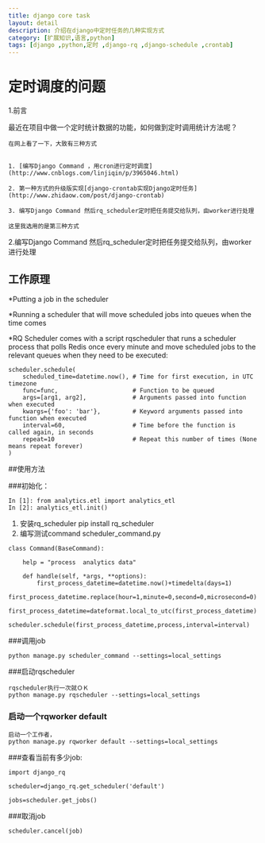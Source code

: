 ```yaml
---
title: django core task
layout: detail
description: 介绍在django中定时任务的几种实现方式
category: [扩展知识,语言,python]
tags: [django ,python,定时 ,django-rq ,django-schedule ,crontab]
---
```


# 定时调度的问题

1.前言
  
  最近在项目中做一个定时统计数据的功能，如何做到定时调用统计方法呢？


    在网上看了一下，大致有三种方式
    
    
    1. [编写Django Command ，用cron进行定时调度](http://www.cnblogs.com/linjiqin/p/3965046.html)
    
    2. 第一种方式的升级版实现[django-crontab实现Django定时任务](http://www.zhidaow.com/post/django-crontab)
    
    3. 编写Django Command 然后rq_scheduler定时把任务提交给队列，由worker进行处理

    这里我选用的是第三种方式


2.编写Django Command 然后rq_scheduler定时把任务提交给队列，由worker进行处理



## 工作原理
*Putting a job in the scheduler

*Running a scheduler that will move scheduled jobs into queues when the time comes

*RQ Scheduler comes with a script rqscheduler that runs a scheduler process that polls Redis once every minute and move scheduled jobs to the relevant queues when they need to be executed:

```
scheduler.schedule(
    scheduled_time=datetime.now(), # Time for first execution, in UTC timezone
    func=func,                     # Function to be queued
    args=[arg1, arg2],             # Arguments passed into function when executed
    kwargs={'foo': 'bar'},         # Keyword arguments passed into function when executed
    interval=60,                   # Time before the function is called again, in seconds
    repeat=10                      # Repeat this number of times (None means repeat forever)
)
```




##使用方法

###初始化：

```
In [1]: from analytics.etl import analytics_etl
In [2]: analytics_etl.init()
```


1. 安装rq_scheduler
    pip install rq_scheduler
2. 编写测试command   scheduler_command.py

```
class Command(BaseCommand):

    help = "process  analytics data"

    def handle(self, *args, **options):
        first_process_datetime=datetime.now()+timedelta(days=1)
        first_process_datetime.replace(hour=1,minute=0,second=0,microsecond=0)
        first_process_datetime=dateformat.local_to_utc(first_process_datetime)
        scheduler.schedule(first_process_datetime,process,interval=interval)

```

###调用job

```
python manage.py scheduler_command --settings=local_settings
```

###启动rqscheduler

```
rqscheduler执行一次就ＯＫ
python manage.py rqscheduler --settings=local_settings
```

### 启动一个rqworker default

```
启动一个工作者，
python manage.py rqworker default --settings=local_settings
```

###查看当前有多少job:

```
import django_rq

scheduler=django_rq.get_scheduler('default')

jobs=scheduler.get_jobs()
```

###取消job

```scheduler.cancel(job)```

